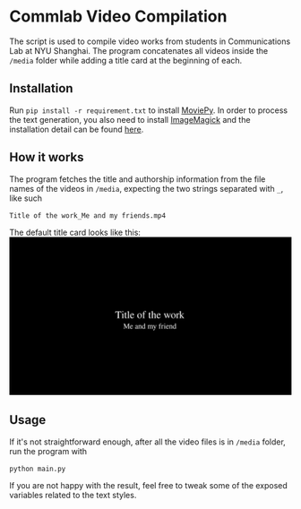 # Commlab Video Compilation

The script is used to compile video works from students in Communications Lab at NYU Shanghai. The program concatenates all videos inside the `/media` folder while adding a title card at the beginning of each.

## Installation

Run `pip install -r requirement.txt` to install [MoviePy](https://zulko.github.io/moviepy/index.html). In order to process the text generation, you also need to install [ImageMagick](https://www.imagemagick.org/script/index.php) and the installation detail can be found [here](https://zulko.github.io/moviepy/install.html#other-optional-but-useful-dependencies).

## How it works

The program fetches the title and authorship information from the file names of the videos in `/media`, expecting the two strings separated with `_`, like such

```
Title of the work_Me and my friends.mp4
```

The default title card looks like this:
![default title card](./default_title_card.jpg)

## Usage

If it's not straightforward enough, after all the video files is in `/media` folder, run the program with

```
python main.py
```

If you are not happy with the result, feel free to tweak some of the exposed variables related to the text styles.
